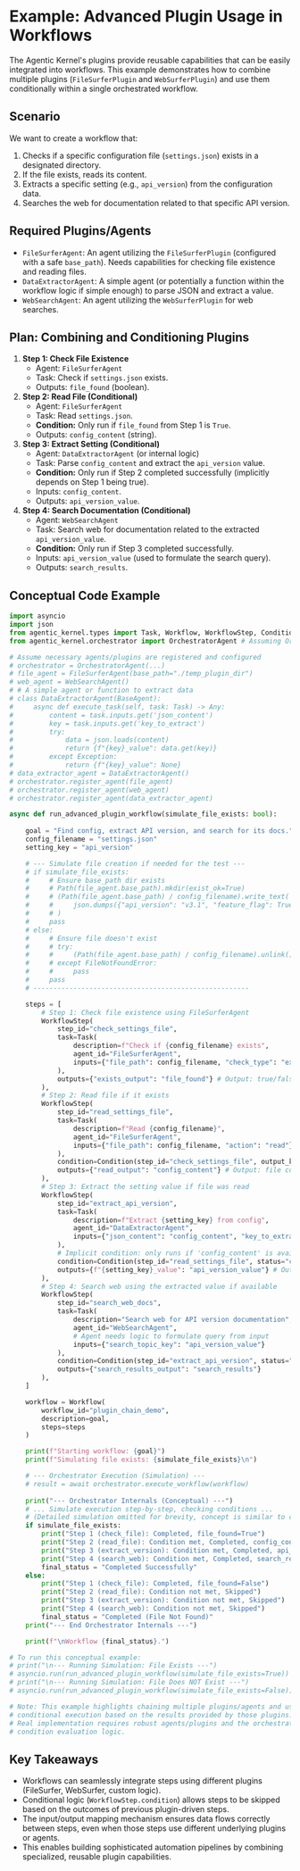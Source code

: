 # Example: Advanced Plugin Usage in Workflows

The Agentic Kernel's plugins provide reusable capabilities that can be easily integrated into workflows. This example demonstrates how to combine multiple plugins (`FileSurferPlugin` and `WebSurferPlugin`) and use them conditionally within a single orchestrated workflow.

## Scenario

We want to create a workflow that:

1. Checks if a specific configuration file (`settings.json`) exists in a designated directory.
2. If the file exists, reads its content.
3. Extracts a specific setting (e.g., `api_version`) from the configuration data.
4. Searches the web for documentation related to that specific API version.

## Required Plugins/Agents

* `FileSurferAgent`: An agent utilizing the `FileSurferPlugin` (configured with a safe `base_path`). Needs capabilities for checking file existence and reading files.
* `DataExtractorAgent`: A simple agent (or potentially a function within the workflow logic if simple enough) to parse JSON and extract a value.
* `WebSearchAgent`: An agent utilizing the `WebSurferPlugin` for web searches.

## Plan: Combining and Conditioning Plugins

1. **Step 1: Check File Existence**
    * Agent: `FileSurferAgent`
    * Task: Check if `settings.json` exists.
    * Outputs: `file_found` (boolean).
2. **Step 2: Read File (Conditional)**
    * Agent: `FileSurferAgent`
    * Task: Read `settings.json`.
    * **Condition:** Only run if `file_found` from Step 1 is `True`.
    * Outputs: `config_content` (string).
3. **Step 3: Extract Setting (Conditional)**
    * Agent: `DataExtractorAgent` (or internal logic)
    * Task: Parse `config_content` and extract the `api_version` value.
    * **Condition:** Only run if Step 2 completed successfully (implicitly depends on Step 1 being true).
    * Inputs: `config_content`.
    * Outputs: `api_version_value`.
4. **Step 4: Search Documentation (Conditional)**
    * Agent: `WebSearchAgent`
    * Task: Search web for documentation related to the extracted `api_version_value`.
    * **Condition:** Only run if Step 3 completed successfully.
    * Inputs: `api_version_value` (used to formulate the search query).
    * Outputs: `search_results`.

## Conceptual Code Example

```python
import asyncio
import json
from agentic_kernel.types import Task, Workflow, WorkflowStep, Condition
from agentic_kernel.orchestrator import OrchestratorAgent # Assuming OrchestratorAgent

# Assume necessary agents/plugins are registered and configured
# orchestrator = OrchestratorAgent(...)
# file_agent = FileSurferAgent(base_path="./temp_plugin_dir")
# web_agent = WebSearchAgent()
# # A simple agent or function to extract data
# class DataExtractorAgent(BaseAgent):
#     async def execute_task(self, task: Task) -> Any:
#         content = task.inputs.get('json_content')
#         key = task.inputs.get('key_to_extract')
#         try:
#             data = json.loads(content)
#             return {f"{key}_value": data.get(key)}
#         except Exception:
#             return {f"{key}_value": None}
# data_extractor_agent = DataExtractorAgent()
# orchestrator.register_agent(file_agent)
# orchestrator.register_agent(web_agent)
# orchestrator.register_agent(data_extractor_agent)

async def run_advanced_plugin_workflow(simulate_file_exists: bool):
    
    goal = "Find config, extract API version, and search for its docs."
    config_filename = "settings.json"
    setting_key = "api_version"

    # --- Simulate file creation if needed for the test ---
    # if simulate_file_exists:
    #     # Ensure base_path dir exists
    #     # Path(file_agent.base_path).mkdir(exist_ok=True)
    #     # (Path(file_agent.base_path) / config_filename).write_text(
    #     #     json.dumps({"api_version": "v3.1", "feature_flag": True})
    #     # )
    #     pass 
    # else:
    #     # Ensure file doesn't exist
    #     # try:
    #     #     (Path(file_agent.base_path) / config_filename).unlink()
    #     # except FileNotFoundError:
    #     #     pass
    #     pass
    # ------------------------------------------------------

    steps = [
        # Step 1: Check file existence using FileSurferAgent
        WorkflowStep(
            step_id="check_settings_file",
            task=Task(
                description=f"Check if {config_filename} exists",
                agent_id="FileSurferAgent",
                inputs={"file_path": config_filename, "check_type": "exists"}
            ),
            outputs={"exists_output": "file_found"} # Output: true/false
        ),
        # Step 2: Read file if it exists
        WorkflowStep(
            step_id="read_settings_file",
            task=Task(
                description=f"Read {config_filename}",
                agent_id="FileSurferAgent",
                inputs={"file_path": config_filename, "action": "read"}
            ),
            condition=Condition(step_id="check_settings_file", output_key="file_found", expected_value=True),
            outputs={"read_output": "config_content"} # Output: file content as string
        ),
        # Step 3: Extract the setting value if file was read
        WorkflowStep(
            step_id="extract_api_version",
            task=Task(
                description=f"Extract {setting_key} from config",
                agent_id="DataExtractorAgent",
                inputs={"json_content": "config_content", "key_to_extract": setting_key}
            ),
            # Implicit condition: only runs if 'config_content' is available from step 2
            condition=Condition(step_id="read_settings_file", status="completed"), # Or check output exists
            outputs={f"{setting_key}_value": "api_version_value"} # Output: e.g., "v3.1"
        ),
        # Step 4: Search web using the extracted value if available
        WorkflowStep(
            step_id="search_web_docs",
            task=Task(
                description="Search web for API version documentation",
                agent_id="WebSearchAgent",
                # Agent needs logic to formulate query from input
                inputs={"search_topic_key": "api_version_value"} 
            ),
            condition=Condition(step_id="extract_api_version", status="completed"), # Or check output exists
            outputs={"search_results_output": "search_results"}
        ),
    ]

    workflow = Workflow(
        workflow_id="plugin_chain_demo",
        description=goal,
        steps=steps
    )

    print(f"Starting workflow: {goal}")
    print(f"Simulating file exists: {simulate_file_exists}\n")

    # --- Orchestrator Execution (Simulation) ---
    # result = await orchestrator.execute_workflow(workflow)
    
    print("--- Orchestrator Internals (Conceptual) ---")
    # ... Simulate execution step-by-step, checking conditions ...
    # (Detailed simulation omitted for brevity, concept is similar to conditional example)
    if simulate_file_exists:
        print("Step 1 (check_file): Completed, file_found=True")
        print("Step 2 (read_file): Condition met, Completed, config_content='{\"api_version\": \"v3.1\", ...}'")
        print("Step 3 (extract_version): Condition met, Completed, api_version_value='v3.1'")
        print("Step 4 (search_web): Condition met, Completed, search_results=[...]")
        final_status = "Completed Successfully"
    else:
        print("Step 1 (check_file): Completed, file_found=False")
        print("Step 2 (read_file): Condition not met, Skipped")
        print("Step 3 (extract_version): Condition not met, Skipped")
        print("Step 4 (search_web): Condition not met, Skipped")
        final_status = "Completed (File Not Found)"
    print("--- End Orchestrator Internals ---")

    print(f"\nWorkflow {final_status}.")

# To run this conceptual example:
# print("\n--- Running Simulation: File Exists ---")
# asyncio.run(run_advanced_plugin_workflow(simulate_file_exists=True))
# print("\n--- Running Simulation: File Does NOT Exist ---")
# asyncio.run(run_advanced_plugin_workflow(simulate_file_exists=False))

# Note: This example highlights chaining multiple plugins/agents and using 
# conditional execution based on the results provided by those plugins.
# Real implementation requires robust agents/plugins and the orchestrator's 
# condition evaluation logic.
```

## Key Takeaways

* Workflows can seamlessly integrate steps using different plugins (FileSurfer, WebSurfer, custom logic).
* Conditional logic (`WorkflowStep.condition`) allows steps to be skipped based on the outcomes of previous plugin-driven steps.
* The input/output mapping mechanism ensures data flows correctly between steps, even when those steps use different underlying plugins or agents.
* This enables building sophisticated automation pipelines by combining specialized, reusable plugin capabilities. 